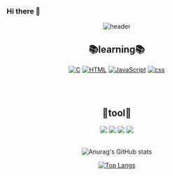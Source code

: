 ### Hi there 👋
<div align=center>
  
![header](https://capsule-render.vercel.app/api?type=waving&color=gradient&height=300&section=header&text=HanBi&fontSize=60)
    
<div align=center>

  ## 📚learning📚
[![C](https://img.shields.io/badge/C-A8B9CC?style=flat-square&logo=C&logoColor=white)](github.com/HongSJae/todolist)
[![HTML](https://img.shields.io/badge/HTML5-E34F26?style=flat-square&logo=HTML5&logoColor=white)](github.com/HongSJae/todolist)
[![JavaScript](https://img.shields.io/badge/JavaScript-F7DF1E?style=flat-square&logo=JavaScript&logoColor=white)](github.com/HongSJae/todolist)
[![css](https://img.shields.io/badge/css-572B6?style=flat-square&logo=css&logoColor=white)](github.com/HongSJae/todolist)
  
<br><br>
  
## 🔨tool🔨
  <img src="https://img.shields.io/badge/Notion-000000?style=flat-square&logo=Notion&logoColor=white"/>
  <img src="https://img.shields.io/badge/GitKraken-179287?style=flat-square&logo=GitKraken&logoColor=white"/>
  <img src="https://img.shields.io/badge/GitHub-181717?style/badge&logo=GitHub&logoColor=white">
  <img src="https://img.shields.io/badge/Visual Stdio-5C2D91?style/badge&logo=Visual-Studio&logoColor=white">
  <br><br>
  

  
<div align=center>
  
![Anurag's GitHub stats](https://github-readme-stats.vercel.app/api?username=Hanbi&show_icons=true&theme=buefy)

  <div align=center>
    
[![Top Langs](https://github-readme-stats.vercel.app/api/top-langs/?username=Hanbi&layout=compact)](https://github.com/anuraghazra/github-readme-stats)
    
